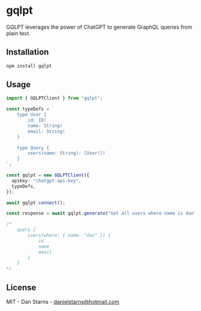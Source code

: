 # gqlpt

GQLPT leverages the power of ChatGPT to generate GraphQL queries from plain text.

## Installation

```bash
npm install gqlpt
```

## Usage

```ts
import { GQLPTClient } from "gqlpt";

const typeDefs = `
    type User {
        id: ID!
        name: String!
        email: String!
    }

    type Query {
        users(name: String): [User!]!
    }
`;

const gqlpt = new GQLPTClient({
  apiKey: "chatgpt-api-key",
  typeDefs,
});

await gqlpt.connect();

const response = await gqlpt.generate("Get all users where name is dan");

/*
    query {
        users(where: { name: "dan" }) {
            id
            name
            email
        }
    }
*/
```

## License

MIT - Dan Starns - danielstarns@hotmail.com
